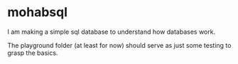 # mohabsql
I am making a simple sql database to understand how databases work.

The playground folder (at least for now) should serve as just some testing to grasp
the basics.
